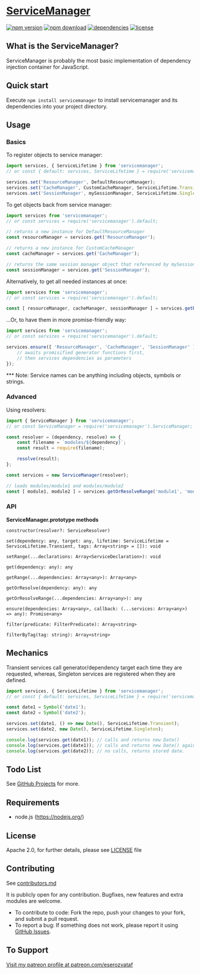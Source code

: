 # [ServiceManager](https://github.com/eserozvataf/jsmake-libraries)

[![npm version][npm-image]][npm-url]
[![npm download][download-image]][npm-url]
[![dependencies][dep-image]][dep-url]
[![license][license-image]][license-url]


## What is the ServiceManager?

ServiceManager is probably the most basic implementation of dependency injection container for JavaScript.


## Quick start

Execute `npm install servicemanager` to install servicemanager and its dependencies into your project directory.


## Usage

### Basics

To register objects to service manager:

```js
import services, { ServiceLifetime } from 'servicemanager';
// or const { default: services, ServiceLifetime } = require('servicemanager');

services.set('ResourceManager', DefaultResourceManager);
services.set('CacheManager', CustomCacheManager, ServiceLifetime.Transient);
services.set('SessionManager', mySessionManager, ServiceLifetime.Singleton);
```

To get objects back from service manager:

```js
import services from 'servicemanager';
// or const services = require('servicemanager').default;

// returns a new instance for DefaultResourceManager
const resourceManager = services.get('ResourceManager');

// returns a new instance for CustomCacheManager
const cacheManager = services.get('CacheManager');

// returns the same session manager object that referenced by mySessionManager
const sessionManager = services.get('SessionManager');
```

Alternatively, to get all needed instances at once:

```js
import services from 'servicemanager';
// or const services = require('servicemanager').default;

const [ resourceManager, cacheManager, sessionManager ] = services.getRange('ResourceManager', 'CacheManager', 'SessionManager');
```

...Or, to have them in more promise-friendly way:

```js
import services from 'servicemanager';
// or const services = require('servicemanager').default;

services.ensure([ 'ResourceManager', 'CacheManager', 'SessionManager' ], (resourceManager, cacheManager, sessionManager) => {
    // awaits promisified generator functions first,
    // then services dependencies as parameters
});
```

*** Note: Service names can be anything including objects, symbols or strings.

### Advanced

Using resolvers:

```js
import { ServiceManager } from 'servicemanager';
// or const ServiceManager = require('servicemanager').ServiceManager;

const resolver = (dependency, resolve) => {
    const filename = `modules/${dependency}`;
    const result = require(filename);

    resolve(result);
};

const services = new ServiceManager(resolver);

// loads modules/module1 and modules/module2
const [ module1, module2 ] = services.getOrResolveRange('module1', 'module2');
```

### API

**ServiceManager.prototype methods**

```
constructor(resolver?: ServiceResolver)

set(dependency: any, target: any, lifetime: ServiceLifetime = ServiceLifetime.Transient, tags: Array<string> = []): void

setRange(...declarations: Array<ServiceDeclaration>): void

get(dependency: any): any

getRange(...dependencies: Array<any>): Array<any>

getOrResolve(dependency: any): any

getOrResolveRange(...dependencies: Array<any>): any

ensure(dependencies: Array<any>, callback: (...services: Array<any>) => any): Promise<any>

filter(predicate: FilterPredicate): Array<string>

filterByTag(tag: string): Array<string>
```


## Mechanics

Transient services call generator/dependency target each time they are requested,
whereas, Singleton services are registered when they are defined.

```js
import services, { ServiceLifetime } from 'servicemanager';
// or const { default: services, ServiceLifetime } = require('servicemanager');

const date1 = Symbol('date1');
const date2 = Symbol('date2');

services.set(date1, () => new Date(), ServiceLifetime.Transient);
services.set(date2, new Date(), ServiceLifetime.Singleton);

console.log(services.get(date1)); // calls and returns new Date()
console.log(services.get(date1)); // calls and returns new Date() again,
console.log(services.get(date2)); // no calls, returns stored date.
```


## Todo List

See [GitHub Projects](https://github.com/eserozvataf/jsmake-libraries/projects) for more.


## Requirements

* node.js (https://nodejs.org/)


## License

Apache 2.0, for further details, please see [LICENSE](LICENSE) file


## Contributing

See [contributors.md](contributors.md)

It is publicly open for any contribution. Bugfixes, new features and extra modules are welcome.

* To contribute to code: Fork the repo, push your changes to your fork, and submit a pull request.
* To report a bug: If something does not work, please report it using [GitHub Issues](https://github.com/eserozvataf/jsmake-libraries/issues).


## To Support

[Visit my patreon profile at patreon.com/eserozvataf](https://www.patreon.com/eserozvataf)


[npm-image]: https://img.shields.io/npm/v/servicemanager.svg?style=flat-square
[npm-url]: https://www.npmjs.com/package/servicemanager
[download-image]: https://img.shields.io/npm/dt/servicemanager.svg?style=flat-square
[dep-image]: https://img.shields.io/david/eserozvataf/servicemanager.svg?style=flat-square
[dep-url]: https://github.com/eserozvataf/jsmake-libraries
[license-image]: https://img.shields.io/npm/l/servicemanager.svg?style=flat-square
[license-url]: https://github.com/eserozvataf/jsmake-libraries/blob/master/04_servicemanager/LICENSE
